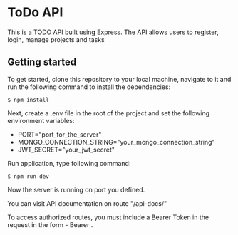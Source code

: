 # ToDo API
This is a TODO API built using Express. The API allows users to register, login, manage projects and tasks

## Getting started
To get started, clone this repository to your local machine, navigate to it and run the following command to install the dependencies:

```
$ npm install
```

Next, create a .env file in the root of the project and set the following environment variables:
* PORT="port_for_the_server" 
* MONGO_CONNECTION_STRING="your_mongo_connection_string"
* JWT_SECRET="your_jwt_secret"

Run application, type following command: 

```
$ npm run dev
```

Now the server is running on port you defined.

You can visit API documentation on route "/api-docs/"

To access authorized routes, you must include a Bearer Token in the request in the form - Bearer <accesstoken>.